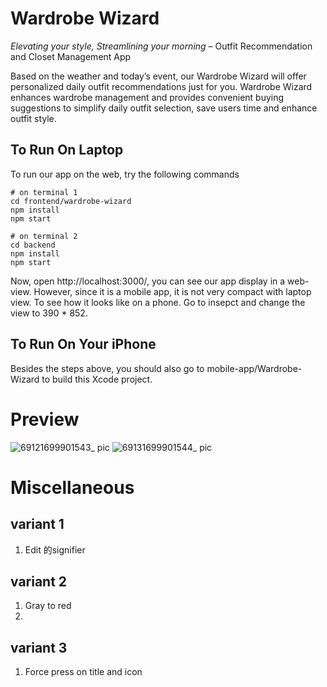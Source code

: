 # Wardrobe Wizard

*Elevating your style, Streamlining your morning* – Outfit Recommendation and Closet Management App

Based on the weather and today’s event, our Wardrobe Wizard will offer personalized daily outfit recommendations just for you. Wardrobe Wizard enhances wardrobe management and provides convenient buying suggestions to simplify daily outfit selection, save users time and enhance outfit style.

## To Run On Laptop

To run our app on the web, try the following commands 

```
# on terminal 1
cd frontend/wardrobe-wizard
npm install
npm start
```

```
# on terminal 2
cd backend
npm install
npm start
```
Now, open http://localhost:3000/, you can see our app display in a web-view. However, since it is a mobile app, it is not very compact with laptop view. To see how it looks like on a phone. Go to insepct and change the view to 390 * 852. 

## To Run On Your iPhone

Besides the steps above, you should also go to mobile-app/Wardrobe-Wizard to build this Xcode project. 

# Preview 
![69121699901543_ pic](https://github.com/Zhengyi-Xiao/Wardrobe-Wizard/assets/34410439/fae5eb94-054a-41a4-95dd-45691c64658c)
![69131699901544_ pic](https://github.com/Zhengyi-Xiao/Wardrobe-Wizard/assets/34410439/a35f71d6-355b-468d-989f-e7fa51ee48a1)


# Miscellaneous

## variant 1

1. Edit 的signifier

## variant 2
1. Gray to red
2. 

## variant 3 
1. Force press on title and icon 

